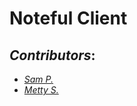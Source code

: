 # Noteful Client
## *Contributors*:
- _[Sam P.](https://github.com/s-poveda)_
- _[Metty S.](https://github.com/MettyS)_
